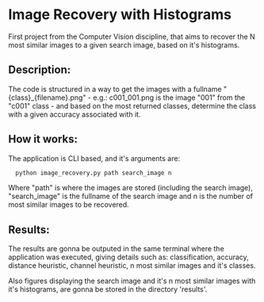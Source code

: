 # Image Recovery with Histograms
First project from the Computer Vision discipline, that aims to recover the N most similar images to a given search image, based on it's histograms.

## Description:
The code is structured in a way to get the images with a fullname "{class}_{filename}.png" - e.g.: c001_001.png is the image "001" from the "c001" class - and based on the most returned classes, determine the class with a given accuracy associated with it.
<!-- O programa está estruturado de forma a receber imagens com nome completo da forma "{class}_{filename}.png" (e.g.: c001_001.png seria a imagem '001" da class "c001"), e com base nas classes retornadas, determinar a porcentagem de classes corretas. -->

## How it works:
The application is CLI based, and it's arguments are:

```bash
  python image_recovery.py path search_image n
```
Where "path" is where the images are stored (including the search image), "search_image" is the fullname of the search image and n is the number of most similar images to be recovered.

## Results:
The results are gonna be outputed in the same terminal where the application was executed, giving details such as: classification, accuracy, distance heuristic, channel heuristic, n most similar images and it's classes.

Also figures displaying the search image and it's n most similar images with it's histograms, are gonna be stored in the directory 'results'.